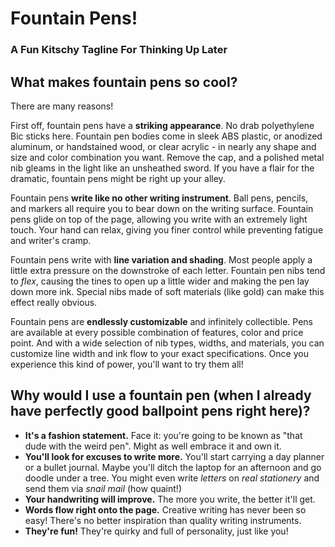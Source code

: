 # Fountain Pens!
### A Fun Kitschy Tagline For Thinking Up Later



## What makes fountain pens so cool?

There are many reasons!

First off, fountain pens have a **striking appearance**. No drab polyethylene Bic sticks here. Fountain pen bodies come in sleek ABS plastic, or anodized aluminum, or handstained wood, or clear acrylic - in nearly any shape and size and color combination you want. Remove the cap, and a polished metal nib gleams in the light like an unsheathed sword. If you have a flair for the dramatic, fountain pens might be right up your alley.

Fountain pens **write like no other writing instrument**. Ball pens, pencils, and markers all require you to bear down on the writing surface. Fountain pens glide on top of the page, allowing you write with an extremely light touch. Your hand can relax, giving you finer control while preventing fatigue and writer's cramp.

Fountain pens write with **line variation and shading**. Most people apply a little extra pressure on the downstroke of each letter. Fountain pen nibs tend to *flex*, causing the tines to open up a little wider and making the pen lay down more ink. Special nibs made of soft materials (like gold) can make this effect really obvious. 

Fountain pens are **endlessly customizable** and infinitely collectible. Pens are available at every possible combination of features, color and price point. And with a wide selection of nib types, widths, and materials, you can customize line width and ink flow to your exact specifications. Once you experience this kind of power, you'll want to try them all!



## Why would I use a fountain pen (when I already have perfectly good ballpoint pens right here)?

- **It's a fashion statement.** Face it: you're going to be known as "that dude with the weird pen". Might as well embrace it and own it.
- **You'll look for excuses to write more.** You'll start carrying a day planner or a bullet journal. Maybe you'll ditch the laptop for an afternoon and go doodle under a tree. You might even write *letters* on *real stationery* and send them via *snail mail* (how quaint!)
- **Your handwriting will improve.** The more you write, the better it'll get.
- **Words flow right onto the page.** Creative writing has never been so easy! There's no better inspiration than quality writing instruments.
- **They're fun!** They're quirky and full of personality, just like you!

